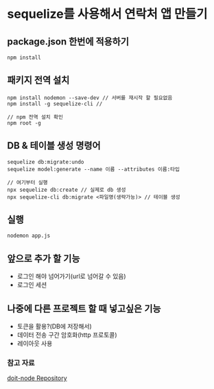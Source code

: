 # sequelize를 사용해서 연락처 앱 만들기
## package.json 한번에 적용하기

```
npm install
```
## 패키지 전역 설치
```
npm install nodemon --save-dev // 서버를 재시작 할 필요없음
npm install -g sequelize-cli //

// npm 전역 설치 확인
npm root -g
```
## DB & 테이블 생성 명령어
```
sequelize db:migrate:undo
sequelize model:generate --name 이름 --attributes 이름:타입

// 여기부터 실행
npx sequelize db:create // 실제로 db 생성
npx sequelize-cli db:migrate <파일명(생략가능)> // 테이블 생성
```
## 실행
```
nodemon app.js
```
## 앞으로 추가 할 기능
  - 로그인 해야 넘어가기(url로 넘어갈 수 있음)
  - 로그인 세션

## 나중에 다른 프로젝트 할 때 넣고싶은 기능
  - 토큰을 활용?(DB에 저장해서)
  - 데이터 전송 구간 암호화(http 프로토콜)
  - 레이아웃 사용
    
### 참고 자료

[doit-node Repository](https://github.com/funnycom/doit-node)
